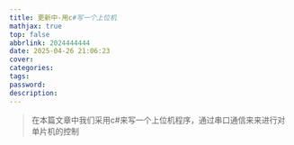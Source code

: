 ```yaml
---
title: 更新中-用c#写一个上位机
mathjax: true
top: false
abbrlink: 2024444444
date: 2025-04-26 21:06:23
cover:
categories:
tags:
password:
description:
---
```


>在本篇文章中我们采用c#来写一个上位机程序，通过串口通信来来进行对单片机的控制
